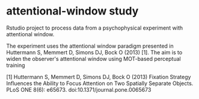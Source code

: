 # attentional-window study


Rstudio project to process data from a psychophysical experiment with attentional window.

The experiment uses the attentional window paradigm presented in Huttermann S, Memmert D, Simons DJ, Bock O (2013) [1]. The aim is to widen the observer's attentional window using MOT-based perceptual training




[1] Huttermann S, Memmert D, Simons DJ, Bock O (2013) Fixation Strategy Influences the Ability to Focus Attention on Two Spatially Separate
Objects. PLoS ONE 8(6): e65673. doi:10.1371/journal.pone.0065673
